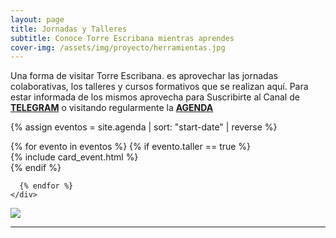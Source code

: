 ```yaml
---
layout: page
title: Jornadas y Talleres
subtitle: Conoce Torre Escribana mientras aprendes
cover-img: /assets/img/proyecto/herramientas.jpg
---
```



Una forma de visitar <span class="letralogo"> Torre Escribana. </span> es aprovechar las jornadas colaborativas, los talleres y cursos formativos que se realizan aquí. Para estar informada de los mismos aprovecha para Suscribirte al Canal de **[TELEGRAM](https://t.me/torreescribana)** o visitando regularmente la <a href="{{ '/agenda ' | absolute_url  }}"><strong>AGENDA</strong>
</a>


{% assign eventos = site.agenda | sort: "start-date" | reverse  %}
<section>
  <div class="container-fluid">
    <div class="row row-centered">
      {% for evento in eventos %}
        <!-- ESTE IF HACE QUE SÓLO SALGAN LOS EVENTOS QUE TIENEN TALLER=TRUE -->
      {% if evento.taller == true %} 
      <div class="col-10 col-lg-6 wow bounceIn">
        {% include card_event.html %}
      </div>
      {% endif %}
      
      
      {% endfor %}
    </div>
  </div>
</section>


<img class=img1 src="../assets/img/proyecto/nuevas/maqueta.jpg"/>
<hr>




